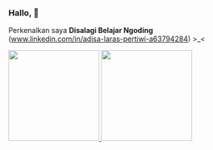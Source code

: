 ### Hallo, 👋

Perkenalkan saya **Disalagi Belajar Ngoding**<br>
(www.linkedin.com/in/adisa-laras-pertiwi-a63794284) >_<
<p align="left">
<a href="https://github.com/adisalaras">
  <img height="180em" src="https://github-readme-stats-eight-theta.vercel.app/api?username=adisalaras&show_icons=true&theme=algolia&include_all_commits=true&count_private=true"/>
  <img height="180em" src="https://github-readme-stats-eight-theta.vercel.app/api/top-langs/?username=adisalaras&layout=compact&theme=algolia"/>
</a>
</p>
